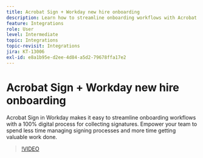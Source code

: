 ```yaml
---
title: Acrobat Sign + Workday new hire onboarding
description: Learn how to streamline onboarding workflows with Acrobat Sign + Workday
feature: Integrations
role: User
level: Intermediate
topic: Integrations
topic-revisit: Integrations
jira: KT-13006
exl-id: e8a1b95e-d2ee-4d84-a5d2-79678ffa17e2
---
```

# Acrobat Sign + Workday new hire onboarding

Acrobat Sign in Workday makes it easy to streamline onboarding workflows with a 100% digital process for collecting signatures. Empower your team to spend less time managing signing processes and more time getting valuable work done.

>[!VIDEO](https://video.tv.adobe.com/v/3418984?quality=12&learn=on&hidetitle=true)